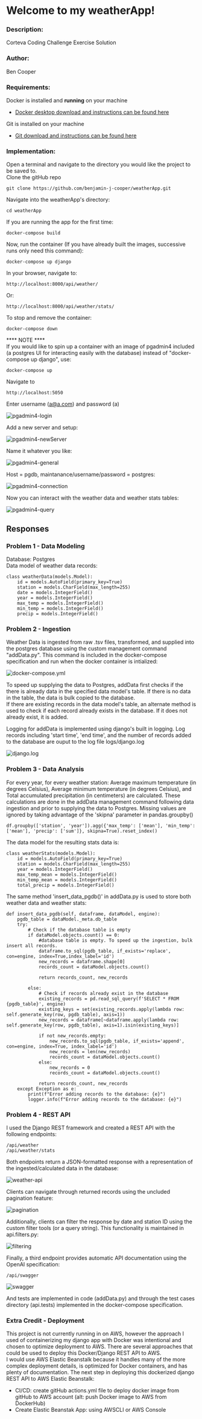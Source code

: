 # Welcome to my weatherApp!

### Description:
Corteva Coding Challenge Exercise Solution

### Author: 
Ben Cooper

### Requirements:
Docker is installed and __running__ on your machine
 - [Docker desktop download and instructions can be found here](https://docs.docker.com/get-docker/)  
  
Git is installed on your machine
 - [Git download and instructions can be found here](https://git-scm.com/downloads)

### Implementation:  
Open a terminal and navigate to the directory you would like the project to be saved to.  
Clone the gitHub repo  

    git clone https://github.com/benjamin-j-cooper/weatherApp.git  

Navigate into the weatherApp's directory: 

    cd weatherApp  

If you are running the app for the first time:  

    docker-compose build  

Now, run the container (If you have already built the images, successive runs only need this command):  

    docker-compose up django

In your browser, navigate to:  

    http://localhost:8000/api/weather/

Or:  

    http://localhost:8000/api/weather/stats/

To stop and remove the container:

    docker-compose down  

**** NOTE ****  
If you would like to spin up a container with an image of pgadmin4 included (a postgres UI for interacting easily with the database) instead of "docker-compose up django", use: 

    docker-compose up  

Navigate to 

    http://localhost:5050  

Enter username (a@a.com) and password (a) 

![pgadmin4-login](static/Screenshot05.png)

Add a new server and setup:

![pgadmin4-newServer](static/Screenshot06.png)

Name it whatever you like: 

![pgadmin4-general](static/Screenshot07.png)

Host = pgdb, maintanance/username/password = postgres:  

![pgadmin4-connection](static/Screenshot08.png)

Now you can interact with the weather data and weather stats tables:

![pgadmin4-query](static/Screenshot09.png)

## Responses
### Problem 1 - Data Modeling
Database: Postgres  
Data model of weather data records: 

    class weatherData(models.Model):  
        id = models.AutoField(primary_key=True)  
        station = models.CharField(max_length=255)  
        date = models.IntegerField()  
        year = models.IntegerField()  
        max_temp = models.IntegerField()  
        min_temp = models.IntegerField()  
        precip = models.IntegerField()  

### Problem 2 - Ingestion  
Weather Data is ingested from raw .tsv files, transformed, and supplied into the postgres database using the custom management command "addData.py". This command is included in the docker-compose specification and run when the docker container is intialized:  

![docker-compose.yml](static/Screenshot01.png)

To speed up supplying the data to Postgres, addData first checks if the there is already data in the specified data model's table. If there is no data in the table, the data is bulk copied to the database.  
If there are existing records in the data model's table, an alternate method is used to check if each record already exists in the database. If it does not already exist, it is added. 

Logging for addData is implemented using django's built in logging. Log records including 'start time', 'end time', and the number of records added to the database are ouput to the log file logs/django.log  

![django.log](static/Screenshot02.png)

### Problem 3 - Data Analysis
For every year, for every weather station: Average maximum temperature (in degrees Celsius), Average minimum temperature (in degrees Celsius), and Total accumulated precipitation (in centimeters) are calculated.
These calculations are done in the addData management command following data ingestion and prior to supplying the data to Postgres. Missing values are ignored by taking advantage of the 'skipna' parameter in pandas.groupby()  

    df.groupby(['station', 'year']).agg({'max_temp': ['mean'], 'min_temp': ['mean'], 'precip': ['sum']}, skipna=True).reset_index()  

The data model for the resulting stats data is:  

    class weatherStats(models.Model):  
        id = models.AutoField(primary_key=True)  
        station = models.CharField(max_length=255)  
        year = models.IntegerField()  
        max_temp_mean = models.IntegerField()  
        min_temp_mean = models.IntegerField()  
        total_precip = models.IntegerField()  

The same method 'insert_data_pgdb()' in addData.py is used to store both weather data and weather stats:  

    def insert_data_pgdb(self, dataframe, dataModel, engine):
        pgdb_table = dataModel._meta.db_table
        try:
            # Check if the database table is empty
            if dataModel.objects.count() == 0:
                #database table is empty. To speed up the ingestion, bulk insert all records.
                dataframe.to_sql(pgdb_table, if_exists='replace', con=engine, index=True,index_label='id')
                new_records = dataframe.shape[0]
                records_count = dataModel.objects.count()

                return records_count, new_records
            
            else:
                # Check if records already exist in the database
                existing_records = pd.read_sql_query(f'SELECT * FROM {pgdb_table}', engine)
                existing_keys = set(existing_records.apply(lambda row: self.generate_key(row, pgdb_table), axis=1))
                new_records = dataframe[~dataframe.apply(lambda row: self.generate_key(row, pgdb_table), axis=1).isin(existing_keys)]

                if not new_records.empty:
                    new_records.to_sql(pgdb_table, if_exists='append', con=engine, index=True, index_label='id')
                    new_records = len(new_records)
                    records_count = dataModel.objects.count()
                else:
                    new_records = 0
                    records_count = dataModel.objects.count()
                    
                return records_count, new_records
        except Exception as e:
            print(f"Error adding records to the database: {e}")
            logger.info(f"Error adding records to the database: {e}")

### Problem 4 - REST API
I used the Django REST framework and created a REST API with the following endpoints:  

    /api/weather  
    /api/weather/stats

Both endpoints return a JSON-formatted response with a representation of the ingested/calculated data in the database:  

![weather-api](static/Screenshot03.png)

Clients can navigate through returned records using the uncluded pagination feature:  

![pagination](static/Screenshot10.png)

Additionally,  clients can filter the response by date and station ID using the custom filter tools (or a query string). This functionality is maintained in api.filters.py:

![filtering](static/Screenshot04.png)

Finally, a third endpoint provides automatic API documentation using the OpenAI specification:  

    /api/swagger

![swagger](static/Screenshot11.png)

And tests are implemented in code (addData.py) and through the test cases directory (api.tests) implemented in the docker-compose specification.  

### Extra Credit - Deployment
This project is not currently running in on AWS, however the approach I used of containerizing my django app with Docker was intentional and chosen to optimize deployment to AWS. There are several approaches that could be used to deploy this Docker/Django REST API to AWS.   
I would use AWS Elastic Beanstalk because it handles many of the more complex deployment details, is optimized for Docker containers, and has plenty of documentation. 
The next step in deploying this dockerized django REST API to AWS Elastic Beanstalk:
 - CI/CD: create gitHub actions.yml file to deploy docker image from gitHub to AWS account (alt: push Docker image to AWS from DockerHub)
 - Create Elastic Beanstak App: using AWSCLI or AWS Console